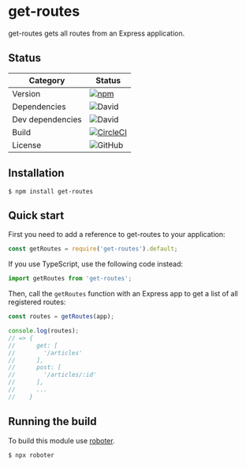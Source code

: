 # get-routes

get-routes gets all routes from an Express application.

## Status

| Category         | Status                                                                                                                                           |
| ---------------- | ------------------------------------------------------------------------------------------------------------------------------------------------ |
| Version          | [![npm](https://img.shields.io/npm/v/get-routes)](https://www.npmjs.com/package/get-routes)                                                      |
| Dependencies     | ![David](https://img.shields.io/david/thenativeweb/get-routes)                                                                                   |
| Dev dependencies | ![David](https://img.shields.io/david/dev/thenativeweb/get-routes)                                                                               |
| Build            | [![CircleCI](https://img.shields.io/circleci/build/github/thenativeweb/get-routes)](https://circleci.com/gh/thenativeweb/get-routes/tree/master) |
| License          | ![GitHub](https://img.shields.io/github/license/thenativeweb/get-routes)                                                                         |

## Installation

```shell
$ npm install get-routes
```

## Quick start

First you need to add a reference to get-routes to your application:

```javascript
const getRoutes = require('get-routes').default;
```

If you use TypeScript, use the following code instead:

```typescript
import getRoutes from 'get-routes';
```

Then, call the `getRoutes` function with an Express app to get a list of all registered routes:

```javascript
const routes = getRoutes(app);

console.log(routes);
// => {
//      get: [
//        '/articles'
//      ],
//      post: [
//        '/articles/:id'
//      ],
//      ...
//    }
```

## Running the build

To build this module use [roboter](https://www.npmjs.com/package/roboter).

```bash
$ npx roboter
```
